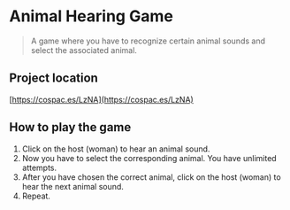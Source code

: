 # Animal Hearing Game

> A game where you have to recognize certain animal sounds and select the associated animal.

## Project location

[https://cospac.es/LzNA](https://cospac.es/LzNA)

## How to play the game

1. Click on the host (woman) to hear an animal sound.
2. Now you have to select the corresponding animal. You have unlimited attempts.
3. After you have chosen the correct animal, click on the host (woman) to hear the next animal sound.
4. Repeat.
